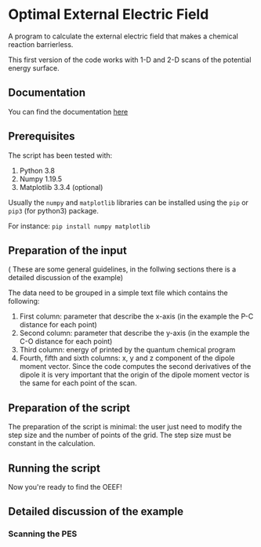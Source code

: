 # Optimal External Electric Field

A program to calculate the external electric field that makes a chemical reaction barrierless.



This first version of the code works with 1-D and  2-D scans of the potential energy surface.

## Documentation 

You can find the documentation [here](https://github.com/MSeveri96/Optimal-external-electric-field/blob/main/Documentation/README.md)

## Prerequisites
The script has been tested with:
1. Python 3.8
2. Numpy 1.19.5
3. Matplotlib 3.3.4 (optional)

Usually the `numpy` and `matplotlib` libraries can be installed using the `pip` or `pip3` (for python3) package. 

For instance: `pip install numpy matplotlib`

## Preparation of the input
( These are some general guidelines, in the follwing sections there is a detailed discussion of the example)

The data need to be grouped in a simple text file which contains the following:

1. First column: parameter that describe the x-axis (in the example the P-C distance for each point)
2. Second column: parameter that describe the y-axis (in the example the C-O distance for each point)
3. Third column: energy of printed by the quantum chemical program
4. Fourth, fifth and sixth columns: x, y and z component of the dipole moment vector. Since the code computes the second derivatives of the dipole it is very important that the origin of the dipole moment vector is the same for each point of the scan.

## Preparation of the script

The preparation of the script is minimal: the user just need to modify the step size and the number of points of the grid. The step size must be constant in the calculation.

## Running the script

Now you're ready to find the OEEF!

## Detailed discussion of the example

### Scanning the PES

